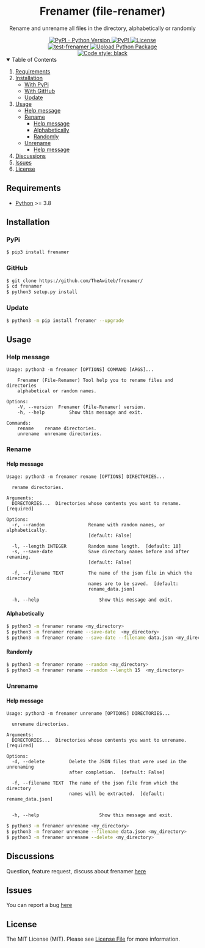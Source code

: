<div align="center">
  <h1>Frenamer (file-renamer)</h1>
  <p>Rename and unrename all files in the directory, alphabetically or randomly</p>
  <a href="https://pypi.org/project/frenamer/">
    <img alt="PyPI - Python Version" src="https://img.shields.io/pypi/pyversions/frenamer?color=9cf">
  </a>
  <a href="https://pypi.org/project/frenamer/">
    <img alt="PyPI" src="https://img.shields.io/pypi/v/frenamer?color=9cf">
  </a>
  <a href="https://opensource.org/licenses/MIT">
    <img src="https://img.shields.io/pypi/l/frenamer?color=9cf&label=License" alt="License">
  </a>
  <br>
  <a href="https://github.com/TheAwiteb/frenamer/actions/workflows/python-app.yml">
    <img alt="test-frenamer" src="https://github.com/TheAwiteb/frenamer/actions/workflows/python-app.yml/badge.svg">
  </a>
  <a href="https://github.com/TheAwiteb/frenamer/actions/workflows/release.yml">
    <img alt="Upload Python Package" src="https://github.com/TheAwiteb/frenamer/actions/workflows/release.yml/badge.svg">
  </a>
  <br>
  <a href="https://github.com/psf/black">
    <img alt="Code style: black" src="https://img.shields.io/badge/code%20style-black-000000.svg">
  </a>
</div>

<details open>
  <summary>Table of Contents</summary>
  <ol>
    <li>
      <a href="#Requirements">Requirements</a>
    </li>
    <li>
      <a href="#Installation">Installation</a>
      <ul>
        <li><a href="#PyPi">With PyPi</a></li>
        <li><a href="#GitHub">With GitHub</a></li>
        <li><a href="#Update">Update</a></li>
      </ul>
    </li>
    <li>
        <a href="#Usage">Usage</a>
        <ul>
            <li><a href="#Help-message">Help message</a></li>
            <li>
                <a href="#Rename">Rename</a>
                <ul>
                    <li><a href="#Help-message">Help message</a></li>
                    <li><a href="#Alphabetically">Alphabetically</a></li>
                    <li><a href="#Randomly">Randomly</a></li>
                </ul>
            </li>
            <li>
                <a href="#Unrename">Unrename</a>
                <ul>
                    <li><a href="#Help-message">Help message</a></li>
                </ul>
            </li>
        </ul>
    </li>
    <li><a href="#Discussions">Discussions</a></li>
    <li><a href="#Issues">Issues</a></li>
    <li><a href="#License">License</a></li>
  </ol>
</details>


## Requirements

* [Python](https://Python.org/) >= 3.8

## Installation

### PyPi

```bash
$ pip3 install frenamer
```

### GitHub

```bash
$ git clone https://github.com/TheAwiteb/frenamer/
$ cd frenamer
$ python3 setup.py install
```

### Update
```bash
$ python3 -m pip install frenamer --upgrade
```

## Usage

### Help message

```
Usage: python3 -m frenamer [OPTIONS] COMMAND [ARGS]...

    Frenamer (File-Renamer) Tool help you to rename files and directories
    alphabetical or random names.

Options:
    -V, --version  Frenamer (File-Renamer) version.
    -h, --help         Show this message and exit.

Commands:
    rename    rename directories.
    unrename  unrename directories.
```

### Rename

#### Help message
```
Usage: python3 -m frenamer rename [OPTIONS] DIRECTORIES...

  rename directories.

Arguments:
  DIRECTORIES...  Directories whose contents you want to rename.  [required]

Options:
  -r, --random                Rename with random names, or alphabetically.
                              [default: False]

  -l, --length INTEGER        Random name length.  [default: 10]
  -s, --save-date             Save directory names before and after renaming.
                              [default: False]

  -f, --filename TEXT         The name of the json file in which the directory
                              names are to be saved.  [default:
                              rename_data.json]

  -h, --help                      Show this message and exit.

```

#### Alphabetically

```bash
$ python3 -m frenamer rename <my_directory>
$ python3 -m frenamer rename --save-date  <my_directory>
$ python3 -m frenamer rename --save-date --filename data.json <my_directory>
```

#### Randomly

```bash
$ python3 -m frenamer rename --random <my_directory>
$ python3 -m frenamer rename --random --length 15  <my_directory>
```

### Unrename

#### Help message
```
Usage: python3 -m frenamer unrename [OPTIONS] DIRECTORIES...

  unrename directories.

Arguments:
  DIRECTORIES...  Directories whose contents you want to unrename.  [required]

Options:
  -d, --delete         Delete the JSON files that were used in the unrenaming
                       after completion.  [default: False]

  -f, --filename TEXT  The name of the json file from which the directory
                       names will be extracted.  [default: rename_data.json]


  -h, --help                      Show this message and exit.

```

```bash
$ python3 -m frenamer unrename <my_directory>
$ python3 -m frenamer unrename --filename data.json <my_directory>
$ python3 -m frenamer unrename --delete <my_directory>
```

## Discussions
Question, feature request, discuss about frenamer [here](https://github.com/TheAwiteb/frenamer/discussions)

## Issues
You can report a bug [here](https://github.com/TheAwiteb/frenamer/issues)

## License

The MIT License (MIT). Please see [License File](LICENSE) for more information.